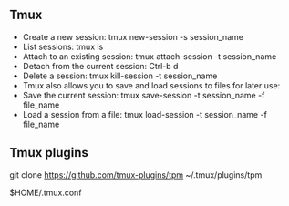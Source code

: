 ## Tmux
- Create a new session: tmux new-session -s session_name
- List sessions: tmux ls
- Attach to an existing session: tmux attach-session -t session_name
- Detach from the current session: Ctrl-b d
- Delete a session: tmux kill-session -t session_name
- Tmux also allows you to save and load sessions to files for later use:
- Save the current session: tmux save-session -t session_name -f file_name
- Load a session from a file: tmux load-session -t session_name -f file_name


## Tmux plugins
git clone https://github.com/tmux-plugins/tpm ~/.tmux/plugins/tpm


$HOME/.tmux.conf
